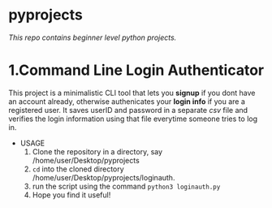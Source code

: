 # pyprojects
*This repo contains beginner level python projects.*

1.Command Line Login Authenticator
==============================

This project is a minimalistic CLI tool that lets you **signup** if you dont have an account already, otherwise 
authenicates your **login info** if you are a registered user. 
It saves userID and password in a separate *csv* file and verifies the login information using that file everytime 
someone tries to log in.

* USAGE
  1. Clone the repository in a directory, say /home/user/Desktop/pyprojects
  2. `cd` into the cloned directory /home/user/Desktop/pyprojects/loginauth.
  3. run the script using the command `python3 loginauth.py`
  4. Hope you find it useful!


